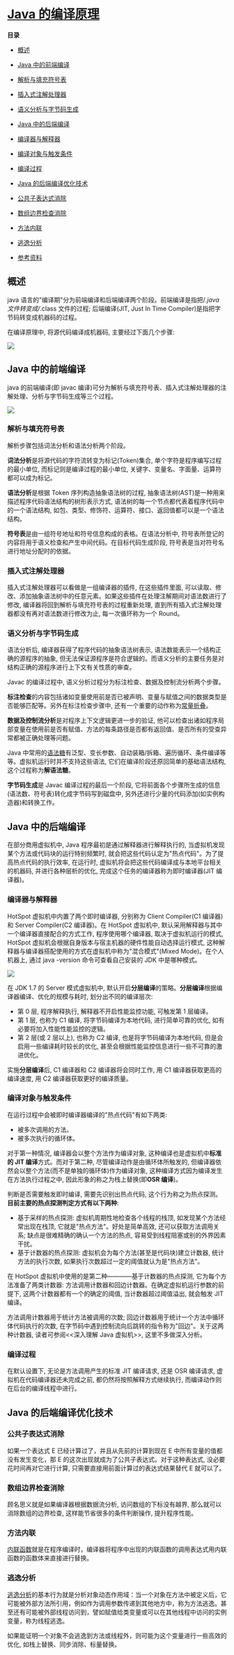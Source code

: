# [Java 的编译原理](https://www.cnblogs.com/qingshanli/p/9281760.html)

[]()

**目录**

- [概述](https://www.cnblogs.com/qingshanli/p/9281760.html#_label0)
- [Java 中的前端编译](https://www.cnblogs.com/qingshanli/p/9281760.html#_label1)

- [解析与填充符号表](https://www.cnblogs.com/qingshanli/p/9281760.html#_label1_0)
- [插入式注解处理器](https://www.cnblogs.com/qingshanli/p/9281760.html#_label1_1)
- [语义分析与字节码生成](https://www.cnblogs.com/qingshanli/p/9281760.html#_label1_2)
- [Java 中的后端编译](https://www.cnblogs.com/qingshanli/p/9281760.html#_label2)

- [编译器与解释器](https://www.cnblogs.com/qingshanli/p/9281760.html#_label2_0)
- [编译对象与触发条件](https://www.cnblogs.com/qingshanli/p/9281760.html#_label2_1)
- [编译过程](https://www.cnblogs.com/qingshanli/p/9281760.html#_label2_2)
- [Java 的后端编译优化技术](https://www.cnblogs.com/qingshanli/p/9281760.html#_label3)

- [公共子表达式消除](https://www.cnblogs.com/qingshanli/p/9281760.html#_label3_0)
- [数组边界检查消除](https://www.cnblogs.com/qingshanli/p/9281760.html#_label3_1)
- [方法内联](https://www.cnblogs.com/qingshanli/p/9281760.html#_label3_2)
- [逃逸分析](https://www.cnblogs.com/qingshanli/p/9281760.html#_label3_3)
- [参考资料](https://www.cnblogs.com/qingshanli/p/9281760.html#_label4)
  []()

## **概述**

java 语言的"编译期"分为前端编译和后端编译两个阶段。前端编译是指把/_.java 文件转变成/_.class 文件的过程; 后端编译(JIT, Just In Time Compiler)是指把字节码转变成机器码的过程。

在编译原理中, 将源代码编译成机器码, 主要经过下面几个步骤:

![](https://images2018.cnblogs.com/blog/1278884/201807/1278884-20180709175505512-1169445099.png)
[]()

## **Java 中的前端编译**

java 的前端编译(即 javac 编译)可分为解析与填充符号表、插入式注解处理器的注解处理、分析与字节码生成等三个过程。

![](https://images2018.cnblogs.com/blog/1278884/201807/1278884-20180708224021192-1622686656.jpg)
[]()

### **解析与填充符号表**

解析步骤包括词法分析和语法分析两个阶段。

**词法分析**是将源代码的字符流转变为标记(Token)集合, 单个字符是程序编写过程的最小单位, 而标记则是编译过程的最小单位, 关键字、变量名、字面量、运算符都可以成为标记。

**语法分析**是根据 Token 序列构造抽象语法树的过程, 抽象语法树(AST)是一种用来描述程序代码语法结构的树形表示方式, 语法树的每一个节点都代表着程序代码中的一个语法结构, 如包、类型、修饰符、运算符、接口、返回值都可以是一个语法结构。

**符号表**是由一组符号地址和符号信息构成的表格。在语法分析中, 符号表所登记的内容将用于语义检查和产生中间代码。在目标代码生成阶段, 符号表是当对符号名进行地址分配时的依据。
[]()

### **插入式注解处理器**

插入式注解处理器可以看做是一组编译器的插件, 在这些插件里面, 可以读取、修改、添加抽象语法树中的任意元素。如果这些插件在处理注解期间对语法数进行了修改, 编译器将回到解析与填充符号表的过程重新处理, 直到所有插入式注解处理器都没有再对语法数进行修改为止, 每一次循环称为一个 Round。
[]()

### **语义分析与字节码生成**

语法分析后, 编译器获得了程序代码的抽象语法树表示, 语法数能表示一个结构正确的源程序的抽象, 但无法保证源程序是符合逻辑的。而语义分析的主要任务是对结构正确的源程序进行上下文有关性质的审查。

Javac 的编译过程中, 语义分析过程分为标注检查、数据及控制流分析两个步骤。

**标注检查**的内容包括诸如变量使用前是否已被声明、变量与赋值之间的数据类型是否能够匹配等。另外在标注检查步骤中, 还有一个重要的动作称为[常量折叠](https://www.cnblogs.com/likebeta/archive/2012/04/06/2435136.html)。

**数据及控制流分析**是对程序上下文逻辑更进一步的验证, 他可以检查出诸如程序局部变量在使用前是否有赋值、方法的每条路径是否都有返回值、是否所有的受查异常都被正确处理等问题。

Java 中常用的[语法糖](https://blog.csdn.net/ol_beta/article/details/6787234)有泛型、变长参数、自动装箱/拆箱、遍历循环、条件编译等等。虚拟机运行时并不支持这些语法, 它们在编译阶段还原回简单的基础语法结构, 这个过程称为**解语法糖**。

**字节码生成**是 Javac 编译过程的最后一个阶段, 它将前面各个步骤所生成的信息(语法数、符号表)转化成字节码写到磁盘中, 另外还进行少量的代码添加(如实例构造器)和转换工作。
[]()

## **Java 中的后端编译**

在部分商用虚拟机中, Java 程序最初是通过解释器进行解释执行的, 当虚拟机发现某个方法或代码块的运行特别频繁时, 就会把这些代码认定为"热点代码"。为了提高热点代码的执行效率, 在运行时, 虚拟机将会把这些代码编译成与本地平台相关的机器码, 并进行各种层析的优化, 完成这个任务的编译器称为即时编译器(JIT 编译器)。
[]()

### **编译器与解释器**

HotSpot 虚拟机中内置了两个即时编译器, 分别称为 Client Compiler(C1 编译器)和 Server Compiler(C2 编译器)。在 HotSpot 虚拟机中, 默认采用解释器与其中一个编译器直接配合的方式工作, 程序使用哪个编译器, 取决于虚拟机运行的模式, HotSpot 虚拟机会根据自身版本与宿主机器的硬件性能自动选择运行模式, 这种解释器与编译器搭配使用的方式在虚拟机中称为"混合模式"(Mixed Mode)。在个人机器上, 通过 java -version 命令可查看自己安装的 JDK 中是哪种模式。

![](https://images2018.cnblogs.com/blog/1278884/201807/1278884-20180709144135441-1832968830.jpg)

在 JDK 1.7 的 Server 模式虚拟机中, 默认开启**分层编译**的策略。**分层编译**根据编译器编译、优化的规模与耗时, 划分出不同的编译层次:

- 第 0 层, 程序解释执行, 解释器不开启性能监控功能, 可触发第 1 层编译。
- 第 1 层, 也称为 C1 编译, 将字节码编译为本地代码, 进行简单可靠的优化, 如有必要将加入性能性能监控的逻辑。
- 第 2 层(或 2 层以上), 也称为 C2 编译, 也是将字节码编译为本地代码, 但是会启用一些编译耗时较长的优化, 甚至会根据性能监控信息进行一些不可靠的激进优化。

实施**分层编译**后, C1 编译器和 C2 编译器将会同时工作, 用 C1 编译器获取更高的编译速度, 用 C2 编译器获取更好的编译质量。
[]()

### **编译对象与触发条件**

在运行过程中会被即时编译器编译的"热点代码"有如下两类:

- 被多次调用的方法。
- 被多次执行的循环体。

对于第一种情况, 编译器会以整个方法作为编译对象, 这种编译也是虚拟机中**标准的 JIT 编译**方式。而对于第二种, 尽管编译动作是由循环体所触发的, 但编译器依然会以整个方法(而不是单独的循环体)作为编译对象, 这种编译方式因为编译发生在方法执行过程之中, 因此形象的称之为栈上替换(即**OSR 编译**)。

判断是否需要触发即时编译, 需要先识别出热点代码, 这个行为称之为热点探测。**目前主要的热点探测判定方式有以下两种**:

- 基于采样的热点探测: 虚拟机周期性地检查各个线程的栈顶, 如发现某个方法经常出现在栈顶, 它就是"热点方法"。好处是简单高效, 还可以获取方法调用关系; 缺点是很难精确的确认一个方法的热点, 容易受到线程阻塞或别的外界因素干扰。
- 基于计数器的热点探测: 虚拟机会为每个方法(甚至是代码块)建立计数器, 统计方法的执行次数, 如果执行次数超过一定的阈值就认为是"热点方法"。

在 HotSpot 虚拟机中使用的是第二种————基于计数器的热点探测, 它为每个方法准备了两类计数器: 方法调用计数器和回边计数器。在确定虚拟机运行参数的前提下, 这两个计数器都有一个的确定的阈值, 当计数器超过阈值溢出, 就会触发 JIT 编译。

方法调用计数器用于统计方法被调用的次数; 回边计数器用于统计一个方法中循环体代码执行的次数, 在字节码中遇到控制流向后跳转的指令称为"回边"。关于这两种计数器, 读者可参阅<<深入理解 Java 虚拟机>>, 这里不多做深入分析。
[]()

### **编译过程**

在默认设置下, 无论是方法调用产生的标准 JIT 编译请求, 还是 OSR 编译请求, 虚拟机在代码编译器还未完成之前, 都仍然将按照解释方式继续执行, 而编译动作则在后台的编译线程中进行。
[]()

## **Java 的后端编译优化技术**

[]()

### **公共子表达式消除**

如果一个表达式 E 已经计算过了，并且从先前的计算到现在 E 中所有变量的值都没有发生变化，那 E 的这次出现就成为了公共子表达式。对于这种表达式, 没必要花时间再对它进行计算, 只需要直接用前面计算过的表达式结果替代 E 就可以了。
[]()

### **数组边界检查消除**

顾名思义就是如果编译器根据数据流分析, 访问数组的下标没有越界, 那么就可以消除数组的边界检查, 这样能节省很多的条件判断操作, 提升程序性能。
[]()

### **方法内联**

[内联函数](https://blog.csdn.net/zq602316498/article/details/40266633)就是在程序编译时，编译器将程序中出现的内联函数的调用表达式用内联函数的函数体来直接进行替换。
[]()

### **逃逸分析**

[逃逸分析](http://www.hollischuang.com/archives/2583)的基本行为就是分析对象动态作用域：当一个对象在方法中被定义后，它可能被外部方法所引用，例如作为调用参数传递到其他地方中，称为方法逃逸。甚至还有可能被外部线程访问到，譬如赋值给类变量或可以在其他线程中访问的实例变量，称为线程逃逸。

如果能证明一个对象不会逃逸到方法或线程外，则可能为这个变量进行一些高效的优化, 如栈上替换、同步消除、标量替换。

